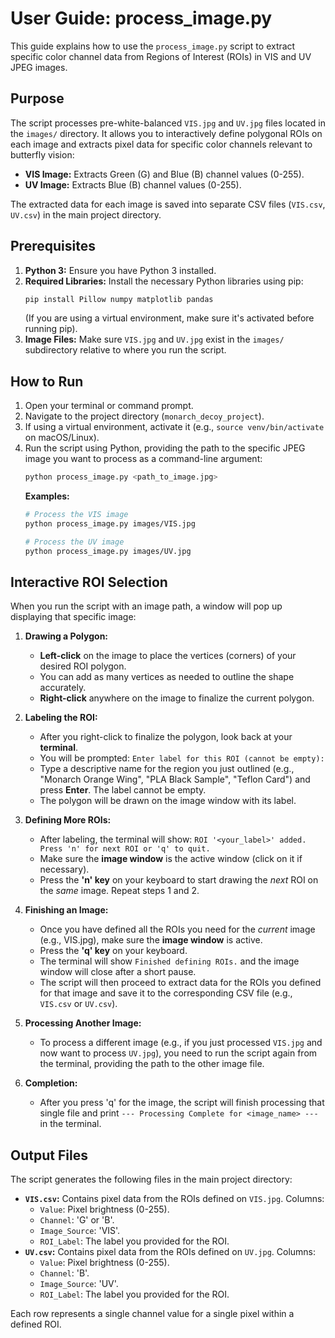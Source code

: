 # User Guide: process_image.py

This guide explains how to use the `process_image.py` script to extract specific color channel data from Regions of Interest (ROIs) in VIS and UV JPEG images.

## Purpose

The script processes pre-white-balanced `VIS.jpg` and `UV.jpg` files located in the `images/` directory. It allows you to interactively define polygonal ROIs on each image and extracts pixel data for specific color channels relevant to butterfly vision:
*   **VIS Image:** Extracts Green (G) and Blue (B) channel values (0-255).
*   **UV Image:** Extracts Blue (B) channel values (0-255).

The extracted data for each image is saved into separate CSV files (`VIS.csv`, `UV.csv`) in the main project directory.

## Prerequisites

1.  **Python 3:** Ensure you have Python 3 installed.
2.  **Required Libraries:** Install the necessary Python libraries using pip:
    ```bash
    pip install Pillow numpy matplotlib pandas
    ```
    (If you are using a virtual environment, make sure it's activated before running pip).
3.  **Image Files:** Make sure `VIS.jpg` and `UV.jpg` exist in the `images/` subdirectory relative to where you run the script.

## How to Run

1.  Open your terminal or command prompt.
2.  Navigate to the project directory (`monarch_decoy_project`).
3.  If using a virtual environment, activate it (e.g., `source venv/bin/activate` on macOS/Linux).
4.  Run the script using Python, providing the path to the specific JPEG image you want to process as a command-line argument:
    ```bash
    python process_image.py <path_to_image.jpg>
    ```
    **Examples:**
    ```bash
    # Process the VIS image
    python process_image.py images/VIS.jpg

    # Process the UV image
    python process_image.py images/UV.jpg
    ```

## Interactive ROI Selection

When you run the script with an image path, a window will pop up displaying that specific image:

1.  **Drawing a Polygon:**
    *   **Left-click** on the image to place the vertices (corners) of your desired ROI polygon.
    *   You can add as many vertices as needed to outline the shape accurately.
    *   **Right-click** anywhere on the image to finalize the current polygon.

2.  **Labeling the ROI:**
    *   After you right-click to finalize the polygon, look back at your **terminal**.
    *   You will be prompted: `Enter label for this ROI (cannot be empty):`
    *   Type a descriptive name for the region you just outlined (e.g., "Monarch Orange Wing", "PLA Black Sample", "Teflon Card") and press **Enter**. The label cannot be empty.
    *   The polygon will be drawn on the image window with its label.

3.  **Defining More ROIs:**
    *   After labeling, the terminal will show: `ROI '<your_label>' added. Press 'n' for next ROI or 'q' to quit.`
    *   Make sure the **image window** is the active window (click on it if necessary).
    *   Press the **'n' key** on your keyboard to start drawing the *next* ROI on the *same* image. Repeat steps 1 and 2.

4.  **Finishing an Image:**
    *   Once you have defined all the ROIs you need for the *current* image (e.g., VIS.jpg), make sure the **image window** is active.
    *   Press the **'q' key** on your keyboard.
    *   The terminal will show `Finished defining ROIs.` and the image window will close after a short pause.
    *   The script will then proceed to extract data for the ROIs you defined for that image and save it to the corresponding CSV file (e.g., `VIS.csv` or `UV.csv`).

5.  **Processing Another Image:**
    *   To process a different image (e.g., if you just processed `VIS.jpg` and now want to process `UV.jpg`), you need to run the script again from the terminal, providing the path to the other image file.

6.  **Completion:**
    *   After you press 'q' for the image, the script will finish processing that single file and print `--- Processing Complete for <image_name> ---` in the terminal.

## Output Files

The script generates the following files in the main project directory:

*   **`VIS.csv`:** Contains pixel data from the ROIs defined on `VIS.jpg`. Columns:
    *   `Value`: Pixel brightness (0-255).
    *   `Channel`: 'G' or 'B'.
    *   `Image_Source`: 'VIS'.
    *   `ROI_Label`: The label you provided for the ROI.
*   **`UV.csv`:** Contains pixel data from the ROIs defined on `UV.jpg`. Columns:
    *   `Value`: Pixel brightness (0-255).
    *   `Channel`: 'B'.
    *   `Image_Source`: 'UV'.
    *   `ROI_Label`: The label you provided for the ROI.

Each row represents a single channel value for a single pixel within a defined ROI.

